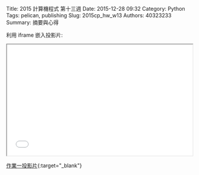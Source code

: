 Title: 2015 計算機程式 第十三週
Date: 2015-12-28 09:32
Category: Python
Tags: pelican, publishing
Slug: 2015cp_hw_w13
Authors: 40323233
Summary: 摘要與心得


利用 iframe 嵌入投影片:

<iframe src="simplest11.html" width="500" height="300"></iframe>

[作業一投影片](simplest11.html){:target="_blank"}

